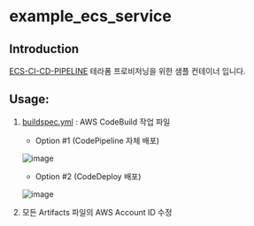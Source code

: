 # example_ecs_service
## Introduction

[ECS-CI-CD-PIPELINE](https://github.com/cshift/ecs-ci-cd-pipeline) 테라폼 프로비저닝을 위한 샘플 컨테이너 입니다.

## Usage:

1. [buildspec.yml](https://github.com/cshift/example_ecs_service/blob/main/buildspec.yml) : AWS CodeBuild 작업 파일

   * Option #1 (CodePipeline 자체 배포) 

   ![image](https://user-images.githubusercontent.com/77256060/147802682-5fb428a3-1bb5-4c74-bb6c-50f5a4417d5f.png)

   * Option #2 (CodeDeploy 배포)

   ![image](https://user-images.githubusercontent.com/77256060/147802860-5d709ed4-89ed-4364-9cb6-4c56e907eae3.png)

2. 모든 Artifacts 파일의 AWS Account ID 수정

